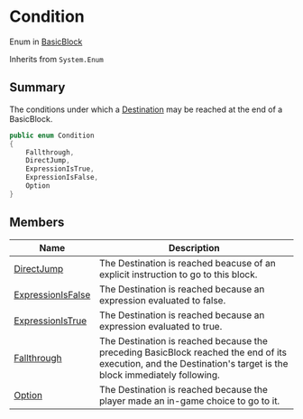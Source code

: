 # Condition

Enum in [BasicBlock](yarn.compiler.basicblock.md)

Inherits from `System.Enum`

## Summary

The conditions under which a [Destination](yarn.compiler.basicblock.destination.md) may be reached at the end of a BasicBlock.

```csharp
public enum Condition
{
    Fallthrough,
    DirectJump,
    ExpressionIsTrue,
    ExpressionIsFalse,
    Option
}
```

## Members

| Name                                                                         | Description                                                                                                                                                    |
| ---------------------------------------------------------------------------- | -------------------------------------------------------------------------------------------------------------------------------------------------------------- |
| [DirectJump](yarn.compiler.basicblock.condition.directjump.md)               | The Destination is reached beacuse of an explicit instruction to go to this block.                                                                             |
| [ExpressionIsFalse](yarn.compiler.basicblock.condition.expressionisfalse.md) | The Destination is reached because an expression evaluated to false.                                                                                           |
| [ExpressionIsTrue](yarn.compiler.basicblock.condition.expressionistrue.md)   | The Destination is reached because an expression evaluated to true.                                                                                            |
| [Fallthrough](yarn.compiler.basicblock.condition.fallthrough.md)             | The Destination is reached because the preceding BasicBlock reached the end of its execution, and the Destination's target is the block immediately following. |
| [Option](yarn.compiler.basicblock.condition.option.md)                       | The Destination is reached because the player made an in-game choice to go to it.                                                                              |

